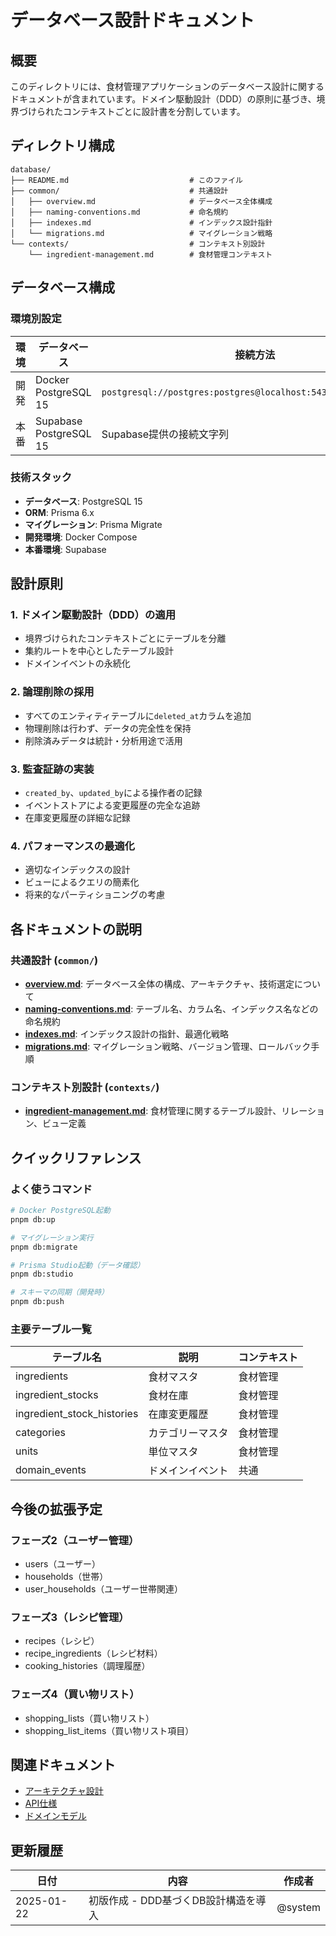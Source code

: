 # データベース設計ドキュメント

## 概要

このディレクトリには、食材管理アプリケーションのデータベース設計に関するドキュメントが含まれています。ドメイン駆動設計（DDD）の原則に基づき、境界づけられたコンテキストごとに設計書を分割しています。

## ディレクトリ構成

```
database/
├── README.md                           # このファイル
├── common/                             # 共通設計
│   ├── overview.md                     # データベース全体構成
│   ├── naming-conventions.md           # 命名規約
│   ├── indexes.md                      # インデックス設計指針
│   └── migrations.md                   # マイグレーション戦略
└── contexts/                           # コンテキスト別設計
    └── ingredient-management.md        # 食材管理コンテキスト
```

## データベース構成

### 環境別設定

| 環境 | データベース           | 接続方法                                                       |
| ---- | ---------------------- | -------------------------------------------------------------- |
| 開発 | Docker PostgreSQL 15   | `postgresql://postgres:postgres@localhost:5432/all_in_one_dev` |
| 本番 | Supabase PostgreSQL 15 | Supabase提供の接続文字列                                       |

### 技術スタック

- **データベース**: PostgreSQL 15
- **ORM**: Prisma 6.x
- **マイグレーション**: Prisma Migrate
- **開発環境**: Docker Compose
- **本番環境**: Supabase

## 設計原則

### 1. ドメイン駆動設計（DDD）の適用

- 境界づけられたコンテキストごとにテーブルを分離
- 集約ルートを中心としたテーブル設計
- ドメインイベントの永続化

### 2. 論理削除の採用

- すべてのエンティティテーブルに`deleted_at`カラムを追加
- 物理削除は行わず、データの完全性を保持
- 削除済みデータは統計・分析用途で活用

### 3. 監査証跡の実装

- `created_by`、`updated_by`による操作者の記録
- イベントストアによる変更履歴の完全な追跡
- 在庫変更履歴の詳細な記録

### 4. パフォーマンスの最適化

- 適切なインデックスの設計
- ビューによるクエリの簡素化
- 将来的なパーティショニングの考慮

## 各ドキュメントの説明

### 共通設計 (`common/`)

- **[overview.md](./common/overview.md)**: データベース全体の構成、アーキテクチャ、技術選定について
- **[naming-conventions.md](./common/naming-conventions.md)**: テーブル名、カラム名、インデックス名などの命名規約
- **[indexes.md](./common/indexes.md)**: インデックス設計の指針、最適化戦略
- **[migrations.md](./common/migrations.md)**: マイグレーション戦略、バージョン管理、ロールバック手順

### コンテキスト別設計 (`contexts/`)

- **[ingredient-management.md](./contexts/ingredient-management.md)**: 食材管理に関するテーブル設計、リレーション、ビュー定義

## クイックリファレンス

### よく使うコマンド

```bash
# Docker PostgreSQL起動
pnpm db:up

# マイグレーション実行
pnpm db:migrate

# Prisma Studio起動（データ確認）
pnpm db:studio

# スキーマの同期（開発時）
pnpm db:push
```

### 主要テーブル一覧

| テーブル名                 | 説明             | コンテキスト |
| -------------------------- | ---------------- | ------------ |
| ingredients                | 食材マスタ       | 食材管理     |
| ingredient_stocks          | 食材在庫         | 食材管理     |
| ingredient_stock_histories | 在庫変更履歴     | 食材管理     |
| categories                 | カテゴリーマスタ | 食材管理     |
| units                      | 単位マスタ       | 食材管理     |
| domain_events              | ドメインイベント | 共通         |

## 今後の拡張予定

### フェーズ2（ユーザー管理）

- users（ユーザー）
- households（世帯）
- user_households（ユーザー世帯関連）

### フェーズ3（レシピ管理）

- recipes（レシピ）
- recipe_ingredients（レシピ材料）
- cooking_histories（調理履歴）

### フェーズ4（買い物リスト）

- shopping_lists（買い物リスト）
- shopping_list_items（買い物リスト項目）

## 関連ドキュメント

- [アーキテクチャ設計](../ARCHITECTURE.md)
- [API仕様](../api/)
- [ドメインモデル](../domain/README.md)

## 更新履歴

| 日付       | 内容                                 | 作成者  |
| ---------- | ------------------------------------ | ------- |
| 2025-01-22 | 初版作成 - DDD基づくDB設計構造を導入 | @system |

